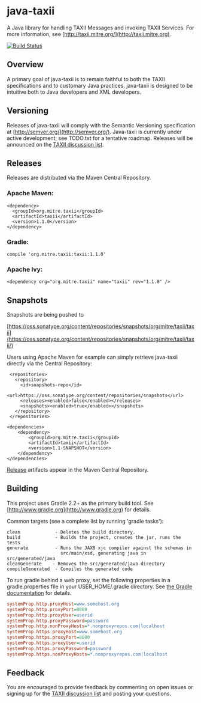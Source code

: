 # java-taxii

A Java library for handling TAXII Messages and invoking TAXII Services.
For more information, see [http://taxii.mitre.org/](http://taxii.mitre.org).

[![Build Status](https://travis-ci.org/TAXIIProject/java-taxii.svg?branch=master)](https://travis-ci.org/TAXIIProject/java-taxii)

## <a name="overview"></a>Overview

A primary goal of java-taxii is to remain faithful to both the TAXII 
specifications and to customary Java practices. java-taxii is designed to be 
intuitive both to Java developers and XML developers.

## <a name="versioning"></a>Versioning

Releases of java-taxii will comply with the Semantic Versioning specification
at [http://semver.org/](http://semver.org/).  Java-taxii is currently under active development;
see TODO.txt for a tentative roadmap.  Releases will be announced on the
[TAXII discussion list](http://taxii.mitre.org/community/registration.html).

## <a name="releases"></a>Releases

Releases are distributed via the Maven Central Repository. 

### <a name="maven_dependency_info"></a>Apache Maven:

	<dependency>
	  <groupId>org.mitre.taxii</groupId>
	  <artifactId>taxii</artifactId>
	  <version>1.1.0</version>
	</dependency>

### <a name="gradle_dependency_info"></a>Gradle:

	compile 'org.mitre.taxii:taxii:1.1.0'

### <a name="ivy__dependency_info"></a>Apache Ivy:

	<dependency org="org.mitre.taxii" name="taxii" rev="1.1.0" />

## <a name="snapshots"></a>Snapshots

Snapshots are being pushed to 

[https://oss.sonatype.org/content/repositories/snapshots/org/mitre/taxii/taxii](https://oss.sonatype.org/content/repositories/snapshots/org/mitre/taxii/taxii/)

Users using Apache Maven for example can simply retrieve java-taxii directly via the Central Repository:

     <repositories>
       <repository>
         <id>snapshots-repo</id>
         <url>https://oss.sonatype.org/content/repositories/snapshots</url>
         <releases><enabled>false</enabled></releases>
         <snapshots><enabled>true</enabled></snapshots>
       </repository>
     </repositories>
	
	<dependencies>
		<dependency>
			<groupId>org.mitre.taxii</groupId>
			<artifactId>taxii</artifactId>
			<version>1.1-SNAPSHOT</version>
		</dependency>
	</dependencies>

[Release](#releases) artifacts appear in the Maven Central Repository.

## Building

This project uses Gradle 2.2+ as the primary build tool.  See
[http://www.gradle.org](http://www.gradle.org) for details.

Common targets (see a complete list by running 'gradle tasks'):

    clean             - Deletes the build directory.
    build             - Builds the project, creates the jar, runs the tests
    generate          - Runs the JAXB xjc compiler against the schemas in 
                        src/main/xsd, generating java in src/generated/java
    cleanGenerate    - Removes the src/generated/java directory
    compileGenerated  - Compiles the generated code
    
    
To run gradle behind a web proxy, set the following properties in a
gradle.properties file in your USER_HOME/.gradle directory. See
[the Gradle documentation](https://docs.gradle.org/current/userguide/build_environment.html#sec:accessing_the_web_via_a_proxy)
for details.

```INI
systemProp.http.proxyHost=www.somehost.org
systemProp.http.proxyPort=8080
systemProp.http.proxyUser=userid
systemProp.http.proxyPassword=password
systemProp.http.nonProxyHosts=*.nonproxyrepos.com|localhost
systemProp.https.proxyHost=www.somehost.org
systemProp.https.proxyPort=8080
systemProp.https.proxyUser=userid
systemProp.https.proxyPassword=password
systemProp.https.nonProxyHosts=*.nonproxyrepos.com|localhost
```


## Feedback

You are encouraged to provide feedback by commenting on open issues or 
signing up for the [TAXII discussion list](http://taxii.mitre.org/community/registration.html)
and posting your questions.
